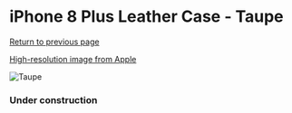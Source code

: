 # iPhone 8 Plus Leather Case - Taupe

[Return to previous page](/iphone_7)

[High-resolution image from Apple](https://store.storeimages.cdn-apple.com/8756/as-images.apple.com/is/MQHJ2?wid=4500&hei=4500&fmt=png)

<div style="width: 384px"><img src="/everysource/MQHJ2.png" alt="Taupe"></div>

### Under construction
